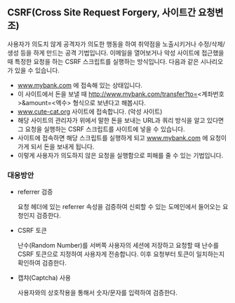 ## CSRF(Cross Site Request Forgery, 사이트간 요청변조)

사용자가 의도치 않게 공격자가 의도한 행동을 하여 취약점을 노출시키거나 수정/삭제/생성 등을 하게 만드는 공격 기법입니다. 이메일을 열어보거나 악성 사이트에 접근했을 때 특정한 요청을 하는 CSRF 스크립트를 실행하는 방식입니다.
다음과 같은 시나리오가 있을 수 있습니다.

- www.mybank.com 에 접속해 있는 상태입니다.
- 이 사이트에서 돈을 보낼 때 http://www.mybank.com/transfer?to=<계좌번호>&amount=<액수> 형식으로 보낸다고 해봅시다.
- www.cute-cat.org 사이트에 접속합니다. (악성 사이트)
- 해당 사이트의 관리자가 위에서 말한 돈을 보내는 URL과 쿼리 방식을 알고 있다면 그 요청을 실행하는 CSRF 스크립트를 사이트에 넣을 수 있습니다.
- 사이트에 접속하면 해당 스크립트를 실행하게 되고 www.mybank.com 에 요청이 가게 되서 돈을 보내게 됩니다.
- 이렇게 사용자가 의도하지 않은 요청을 실행함으로 피해를 줄 수 있는 기법입니다.

### 대응방안

- referrer 검증

  요청 헤더에 있는 referrer 속성을 검증하여 신뢰할 수 있는 도메인에서 들어오는 요청인지 검증한다.

- CSRF 토큰

  난수(Random Number)를 서버쪽 사용자의 세션에 저장하고 요청할 때 난수를 CSRF 토큰으로 지정하여 사용자게 전송합니다. 이후 요청부터 토큰이 일치하는지 확인하여 검증한다.

- 캡챠(Captcha) 사용

  사용자와의 상호작용을 통해서 숫자/문자를 입력하여 검증한다.
